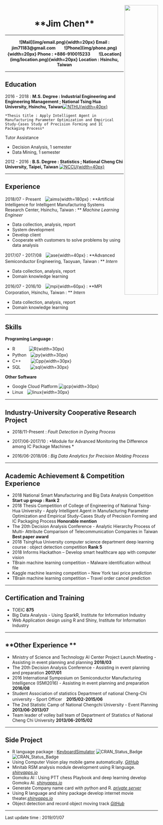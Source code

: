 <img align="right" width="110" height="950" src="img/me.jpg">

<center><h1>  **Jim Chen**　</h1></center>

-------------------     ----------------------------

<div align="center"><b>![Mail](img/email.png){width=20px} Email : jim71183@gmail.com　　![Phone](img/phone.png){width=20px} Phone : +886-910015233　　![Location](img/location.png){width=20px} Location : Hsinchu, Taiwan</b></div>
  

***

## **Education**

2016 - 2018
:   **M.S. Degree : Industrial Engineering and Engineering Management ; National Tsing Hua University, Hsinchu, Taiwan**<a href="https://nthu-en.web.nthu.edu.tw/bin/home.php">![NTHU](img/nthu_icon.jpg){width=40px}</a>

    *Thesis title : Apply Intelligent Agent in Manufacturing Parameter Optimization and Empirical Study-Cases Study of Precision Forming and IC Packaging Process*

Tutor Assistance

 -  Decision Analysis, 1 semester
 -  Data Mining, 1 semester

2012 - 2016
:   **B.S. Degree : Statistics ; National Cheng Chi University, Taipei, Taiwan** <a href="https://www.nccu.edu.tw/?locale=en">![NCCU](img/nccu_icon.jpg){width=40px}</a>

***

## **Experience**

2018/07 - Present　![aims](img/aims.png){width=180px}
: **Artificial Intelligence for Intelligent Manufacturing Systems Research Center, Hsinchu, Taiwan : ** *Machine Learning Engineer* 

 - Data  collection,  analysis,  report
 - System  development
 - Develop client
 - Cooperate  with  customers  to  solve  problems  by  using  data  analysis

2017/07 - 2017/08　![ase](img/ase.png){width=40px}
: **Advanced Semiconductor Engineering, Taoyuan, Taiwan : ** *Intern*　　
 
 - Data  collection,  analysis,  report
 - Domain  knowledge  learning
 
2016/07 - 2016/10　![mpi](img/mpi.jpg){width=60px}
: **MPI Corporation, Hsinchu, Taiwan : ** *Intern* 　
 
 - Data  collection,  analysis,  report
 - Domain  knowledge  learning

***

## **Skills**
**Programing Language :**

* R　　　 ![R](img/R.png){width=30px}
* Python　![py](img/py.png){width=30px}
* C++　 　![Cpp](img/cpp.png){width=30px}
* SQL 　　![sql](img/sql.png){width=30px}

**Other Software**

* Google Cloud Platform ![gcp](img/gcp.png){width=30px}
* Linux　![linux](img/linux.jpg){width=30px}

***

## **Industry-University Cooperative Research Project**

* 2018/11-Present
: *Fault Detection in Dyeing Process*

* 2017/06-2017/10
: *Module  for  Advanced  Monitoring  the  Difference  among  IC  Package  Machines	*

* 2016/06-2018/06
: *Big  Data  Analytics  for  Precision  Molding  Process*

***

## **Academic Achievement & Competition Experience**

* 2018  National  Smart  Manufacturing  and  Big  Data  Analysis  Competition
**Start  up  group : Rank  2**
* 2018  Thesis  Competition  of  College  of  Engineering  of  National  Tsing-Hua  University  -  Apply  Intelligent  Agent  in  Manufacturing  Parameter  Optimization  and  Empirical  Study-Cases  Study  of  Precision  Forming  and  IC  Packaging  Process **Honorable  mention**
* The  20th  Decision  Analysis  Conference  -  Analytic  Hierarchy  Process  of  Multi-  Attribute  Comparison  of  Telecommunication  Companies  in  Taiwan	**Best  paper  award**
* 2018  TsingHua  University  computer  science  department  deep  learning  course  :  object  detection  competition **Rank 5**
* 2018  Informs  Hackathon  –  Develop  smart  healthcare  app  with  computer  vision
* TBrain  machine  learning  competition  –  Malware  identification  without  file
* Kaggle  machine  learning  competition  –  New  York  taxi  price  prediction
* TBrain  machine  learning  competition    –  Travel  order  cancel  prediction

***

## **Certification and Training**

* TOEIC **875**
* Big Data Analysis - Using SparkR, Institute for Information Industry
* Web Application design using R and Shiny, Institute for Information Industry

***
## **Other  Experience  **

* Ministry  of  Science  and  Technology  AI  Center  Project  Launch  Meeting  -  Assisting  in  event  planning  and  planning	**2018/03**
* The  20th  Decision  Analysis  Conference  -  Assisting  in  event  planning  and  preparation	**2017/01**
* 2016  International  Symposium  on  Semiconductor  Manufacturing  Intelligence  (ISMI2016)  -  Assisting  in  event  planning  and  preparation	**2016/08**
* Student  Association  of  statistics  Department  of  national  Cheng-Chi  university  -  Sport  Officer　**2015/02-2015/06**
* The  2nd  Statistic  Camp  of  National  Chengchi  University  -  Event  Planning **2013/06-2013/07**
* Team leader of volley ball team of Department of Statistics of National Cheng Chi  University **2013/06-2015/02**

***

## **Side Project**

 - R  language  package  :  [KeyboardSimulator](https://cran.r-project.org/web/packages/KeyboardSimulator/index.html)
![CRAN\_Status\_Badge](https://www.r-pkg.org/badges/version/KeyboardSimulator)
![CRAN\_Status\_Badge](https://cranlogs.r-pkg.org/badges/grand-total/KeyboardSimulator)
 - Using  Computer  Vision  play  mobile  game  automatically. *[GitHub](https://github.com/ChiHangChen/MapleStoryM-AutoQuest)*
 - Minitab  RSM  analysis  module  development  using  R  language. *[shinyapps.io](https://chihangchen.shinyapps.io/Minitab-RSM-in-R/)*
 - Gomoku  AI  :  Using  PTT  chess  Playbook  and  deep  learning  develop  Gomoku  AI. *[shinyapps.io](https://chihangchen.shinyapps.io/FiveInRow_AI/)*
 - Generate Company name card with python and R. *[private server](http://chihangdalab.nctu.me:10002/namecard_maker/)*
 - Using  R  language  and  shiny  package  develop  internet  movie  theater.*[shinyapps.io](https://chihangchen.shinyapps.io/MovieTheater/)*
 - Object detection and record object moving track *[GitHub](https://github.com/ChiHangChen/ObjectDetection)*

***

Last update time : 2019/01/07